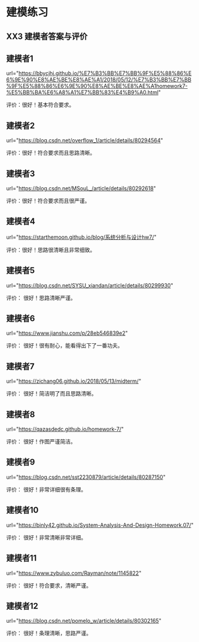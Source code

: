 # 建模练习

## XX3 建模者答案与评价

## 建模者1 
url="https://bbycjhj.github.io/%E7%B3%BB%E7%BB%9F%E5%88%86%E6%9E%90%E8%AE%BE%E8%AE%A1/2018/05/12/%E7%B3%BB%E7%BB%9F%E5%88%86%E6%9E%90%E8%AE%BE%E8%AE%A1homework7-%E5%BB%BA%E6%A8%A1%E7%BB%83%E4%B9%A0.html"

评价：很好！基本符合要求。

## 建模者2
url="https://blog.csdn.net/overflow_1/article/details/80294564"

评价：很好！符合要求而且思路清晰。

## 建模者3
url="https://blog.csdn.net/MSouL_/article/details/80292618"

评价：很好！符合要求而且很严谨。

## 建模者4
url="https://starthemoon.github.io/blog/系统分析与设计hw7/"

评价：很好！思路很清晰且非常细致。

## 建模者5
url="https://blog.csdn.net/SYSU_xiandan/article/details/80299930"

评价： 很好！思路清晰严谨。

## 建模者6
url="https://www.jianshu.com/p/28eb546839e2"

评价： 很好！很有耐心，能看得出下了一番功夫。

## 建模者7
url="https://zichang06.github.io/2018/05/13/midterm/"

评价： 很好！简洁明了而且思路清晰。

## 建模者8
url="https://qazasdedc.github.io/homework-7/"

评价： 很好！作图严谨简洁。

## 建模者9
url="https://blog.csdn.net/sst2230879/article/details/80287150"

评价： 很好！非常详细很有条理。

## 建模者10
url="https://binly42.github.io/System-Analysis-And-Design-Homework.07/"

评价： 很好！非常清晰非常详细。

## 建模者11
url="https://www.zybuluo.com/Rayman/note/1145822"

评价： 很好！符合要求，清晰严谨。

## 建模者12
url="https://blog.csdn.net/pomelo_w/article/details/80302165"

评价： 很好！条理清晰，思路严谨。
